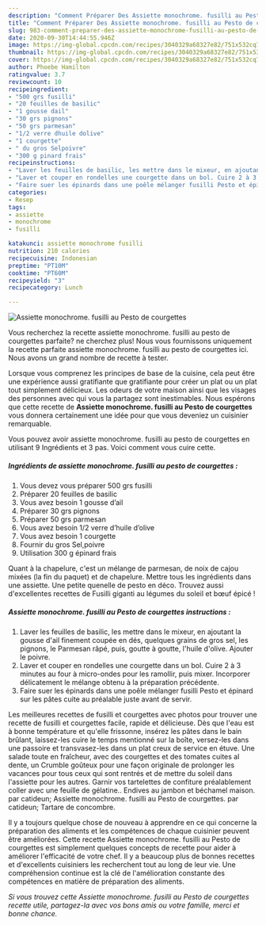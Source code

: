 ```yaml
---
description: "Comment Préparer Des Assiette monochrome. fusilli au Pesto de courgettes"
title: "Comment Préparer Des Assiette monochrome. fusilli au Pesto de courgettes"
slug: 983-comment-preparer-des-assiette-monochrome-fusilli-au-pesto-de-courgettes
date: 2020-09-30T14:44:55.946Z
image: https://img-global.cpcdn.com/recipes/3040329a68327e82/751x532cq70/assiette-monochrome-fusilli-au-pesto-de-courgettes-photo-principale-de-la-recette.jpg
thumbnail: https://img-global.cpcdn.com/recipes/3040329a68327e82/751x532cq70/assiette-monochrome-fusilli-au-pesto-de-courgettes-photo-principale-de-la-recette.jpg
cover: https://img-global.cpcdn.com/recipes/3040329a68327e82/751x532cq70/assiette-monochrome-fusilli-au-pesto-de-courgettes-photo-principale-de-la-recette.jpg
author: Phoebe Hamilton
ratingvalue: 3.7
reviewcount: 10
recipeingredient:
- "500 grs fusilli"
- "20 feuilles de basilic"
- "1 gousse dail"
- "30 grs pignons"
- "50 grs parmesan"
- "1/2 verre dhuile dolive"
- "1 courgette"
- " du gros Selpoivre"
- "300 g pinard frais"
recipeinstructions:
- "Laver les feuilles de basilic, les mettre dans le mixeur, en ajoutant la gousse d&#39;ail finement coupée en dés, quelques grains de gros sel, les pignons, le Parmesan râpé, puis, goutte à goutte, l&#39;huile d&#39;olive. Ajouter le poivre."
- "Laver et couper en rondelles une courgette dans un bol. Cuire 2 à 3 minutes au four à micro-ondes pour les ramollir, puis mixer. Incorporer délicatement le mélange obtenu à la préparation précédente."
- "Faire suer les épinards dans une poêle mélanger fusilli Pesto et épinard sur les pâtes cuite au préalable juste avant de servir."
categories:
- Resep
tags:
- assiette
- monochrome
- fusilli

katakunci: assiette monochrome fusilli 
nutrition: 210 calories
recipecuisine: Indonesian
preptime: "PT10M"
cooktime: "PT60M"
recipeyield: "3"
recipecategory: Lunch

---
```



![Assiette monochrome. fusilli au Pesto de courgettes](https://img-global.cpcdn.com/recipes/3040329a68327e82/751x532cq70/assiette-monochrome-fusilli-au-pesto-de-courgettes-photo-principale-de-la-recette.jpg)

Vous recherchez la recette assiette monochrome. fusilli au pesto de courgettes parfaite? ne cherchez plus! Nous vous fournissons uniquement la recette parfaite assiette monochrome. fusilli au pesto de courgettes ici. Nous avons un grand nombre de recette à tester.

Lorsque vous comprenez les principes de base de la cuisine, cela peut être une expérience aussi gratifiante que gratifiante pour créer un plat ou un plat tout simplement délicieux. Les odeurs de votre maison ainsi que les visages des personnes avec qui vous la partagez sont inestimables. Nous espérons que cette recette de <strong> Assiette monochrome. fusilli au Pesto de courgettes </strong> vous donnera certainement une idée pour que vous deveniez un cuisinier remarquable.

<!--inarticleads1-->

Vous pouvez avoir assiette monochrome. fusilli au pesto de courgettes en utilisant 9 Ingrédients et 3 pas. Voici comment vous cuire cette.

##### Ingrédients de assiette monochrome. fusilli au pesto de courgettes :

1. Vous devez vous préparer 500 grs fusilli
1. Préparer 20 feuilles de basilic
1. Vous avez besoin 1 gousse d’ail
1. Préparer 30 grs pignons
1. Préparer 50 grs parmesan
1. Vous avez besoin 1/2 verre d’huile d’olive
1. Vous avez besoin 1 courgette
1. Fournir  du gros Sel,poivre
1. Utilisation 300 g épinard frais


Quant à la chapelure, c&#39;est un mélange de parmesan, de noix de cajou mixées (la fin du paquet) et de chapelure. Mettre tous les ingrédients dans une assiette. Une petite quenelle de pesto en déco. Trouvez aussi d&#39;excellentes recettes de Fusilli giganti au légumes du soleil et bœuf épicé ! 

<!--inarticleads2-->

##### Assiette monochrome. fusilli au Pesto de courgettes instructions :

1. Laver les feuilles de basilic, les mettre dans le mixeur, en ajoutant la gousse d&#39;ail finement coupée en dés, quelques grains de gros sel, les pignons, le Parmesan râpé, puis, goutte à goutte, l&#39;huile d&#39;olive. Ajouter le poivre.
1. Laver et couper en rondelles une courgette dans un bol. Cuire 2 à 3 minutes au four à micro-ondes pour les ramollir, puis mixer. Incorporer délicatement le mélange obtenu à la préparation précédente.
1. Faire suer les épinards dans une poêle mélanger fusilli Pesto et épinard sur les pâtes cuite au préalable juste avant de servir.


Les meilleures recettes de fusilli et courgettes avec photos pour trouver une recette de fusilli et courgettes facile, rapide et délicieuse. Dès que l&#39;eau est à bonne température et qu&#39;elle frissonne, insérez les pâtes dans le bain brûlant, laissez-les cuire le temps mentionné sur la boîte, versez-les dans une passoire et transvasez-les dans un plat creux de service en étuve. Une salade toute en fraîcheur, avec des courgettes et des tomates cuites al dente, un Crumble goûteux pour une façon originale de prolonger les vacances pour tous ceux qui sont rentrés et de mettre du soleil dans l&#39;assiette pour les autres. Garnir vos tartelettes de confiture préalablement coller avec une feuille de gélatine.. Endives au jambon et béchamel maison. par catideun; Assiette monochrome. fusilli au Pesto de courgettes. par catideun; Tartare de concombre. 

<!--inarticleads1-->

<p>
Il y a toujours quelque chose de nouveau à apprendre en ce qui concerne la préparation des aliments et les compétences de chaque cuisinier peuvent être améliorées. Cette recette Assiette monochrome. fusilli au Pesto de courgettes est simplement quelques concepts de recette pour aider à améliorer l'efficacité de votre chef. Il y a beaucoup plus de bonnes recettes et d'excellents cuisiniers les recherchent tout au long de leur vie. Une compréhension continue est la clé de l'amélioration constante des compétences en matière de préparation des aliments.
</p>

<p>
<i>Si vous trouvez cette Assiette monochrome. fusilli au Pesto de courgettes recette utile, partagez-la avec vos bons amis ou votre famille, merci et bonne chance.</i>
</p>
